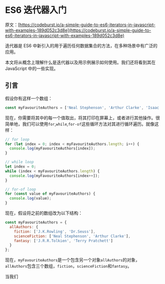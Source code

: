 <!--
 * @Author: tkiddo
 * @Date: 2021-02-19 10:02:29
 * @LastEditors: tkiddo
 * @LastEditTime: 2021-02-19 10:50:02
 * @Description:
-->

# ES6 迭代器入门

原文：[https://codeburst.io/a-simple-guide-to-es6-iterators-in-javascript-with-examples-189d052c3d8e](https://codeburst.io/a-simple-guide-to-es6-iterators-in-javascript-with-examples-189d052c3d8e)

迭代器是 ES6 中新引入的用于遍历任何数据集合的方法，在多种场景中有广泛的应用。

本文将从概念上理解什么是迭代器以及用示例展示如何使用。我们还将看到其在 JavaScript 中的一些实现。

## 引言

假设你有这样一个数组：

```js
const myFavouriteAuthors = ['Neal Stephenson', 'Arthur Clarke', 'Isaac Asimov', 'Robert Heinlein'];
```

现在，你需要将其中的每一个值取出，将其打印在屏幕上，或者进行其他操作。很简单地，我们可以使用`for`,`while`,`for-of`这些循环方法对其进行循环遍历。就像这样：

```js
// for loop
for (let index = 0; index < myFavouriteAuthors.length; i++) {
  console.log(myFavouriteAuthors[index]);
}

// while loop
let index = 0;
while (index < myFavouriteAuthors.length) {
  console.log(myFavouriteAuthors[index++]);
}

// for-of loop
for (const value of myFavouriteAuthors) {
  console.log(value);
}
```

现在，假设将之前的数组改为以下结构：

```js
const myFavouriteAuthors = {
  allAuthors: {
    fiction: ['J.K.Rowling', 'Dr.Seuss'],
    scienceFiction: ['Neal Stephenson', 'Arthur Clarke'],
    fantasy: ['J.R.R.Tolkien', 'Terry Pratchett']
  }
};
```

现在，`myFavouriteAuthors`是一个包含另一个对象`allAuthors`的对象，`allAuthors`包含三个数组，`fiction`，`scienceFiction`和`fantasy`。

当我们